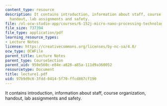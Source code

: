 ```yaml
---
content_type: resource
description: It contains introduction, information about staff, course organization,
  handout, lab assignments and safety.
file: /ol-ocw-studio-app/courses/6-152j-micro-nano-processing-technology-fall-2005/97b9d9c63fdd04145f70ffcd867cf190_lecture1.pdf
file_size: 737394
file_type: application/pdf
learning_resource_types:
- Lecture Notes
license: https://creativecommons.org/licenses/by-nc-sa/4.0/
ocw_type: OCWFile
parent_title: Lecture Notes
parent_type: CourseSection
parent_uid: 950e560c-e84e-a828-a85a-111d9a360052
resourcetype: Document
title: lecture1.pdf
uid: 97b9d9c6-3fdd-0414-5f70-ffcd867cf190
---
```

It contains introduction, information about staff, course organization, handout, lab assignments and safety.